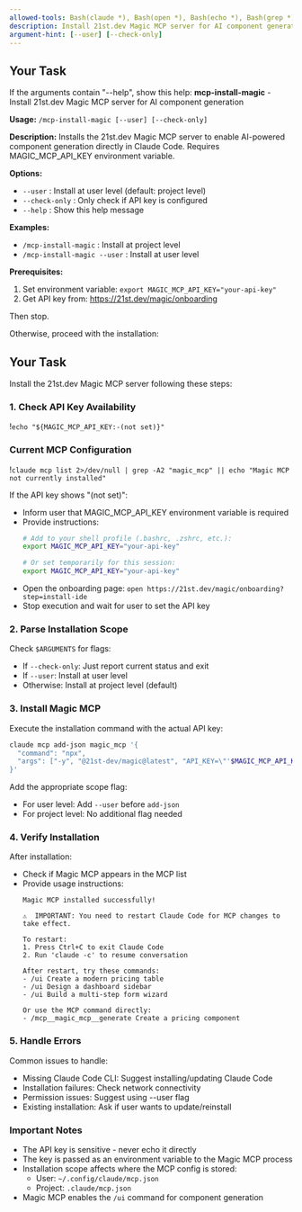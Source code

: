 ```yaml
---
allowed-tools: Bash(claude *), Bash(open *), Bash(echo *), Bash(grep *)
description: Install 21st.dev Magic MCP server for AI component generation
argument-hint: [--user] [--check-only]
---
```


## Your Task

If the arguments contain "--help", show this help:
**mcp-install-magic** - Install 21st.dev Magic MCP server for AI component generation

**Usage:** `/mcp-install-magic [--user] [--check-only]`

**Description:**
Installs the 21st.dev Magic MCP server to enable AI-powered component generation directly in Claude Code. Requires MAGIC_MCP_API_KEY environment variable.

**Options:**
- `--user`       : Install at user level (default: project level)
- `--check-only` : Only check if API key is configured
- `--help`       : Show this help message

**Examples:**
- `/mcp-install-magic`         : Install at project level
- `/mcp-install-magic --user`  : Install at user level

**Prerequisites:**
1. Set environment variable: `export MAGIC_MCP_API_KEY="your-api-key"`
2. Get API key from: https://21st.dev/magic/onboarding

Then stop.

Otherwise, proceed with the installation:

## Your Task

Install the 21st.dev Magic MCP server following these steps:

### 1. Check API Key Availability

!`echo "${MAGIC_MCP_API_KEY:-(not set)}"`

### Current MCP Configuration
!`claude mcp list 2>/dev/null | grep -A2 "magic_mcp" || echo "Magic MCP not currently installed"`

If the API key shows "(not set)":
- Inform user that MAGIC_MCP_API_KEY environment variable is required
- Provide instructions:
  ```bash
  # Add to your shell profile (.bashrc, .zshrc, etc.):
  export MAGIC_MCP_API_KEY="your-api-key"
  
  # Or set temporarily for this session:
  export MAGIC_MCP_API_KEY="your-api-key"
  ```
- Open the onboarding page: `open https://21st.dev/magic/onboarding?step=install-ide`
- Stop execution and wait for user to set the API key

### 2. Parse Installation Scope

Check `$ARGUMENTS` for flags:
- If `--check-only`: Just report current status and exit
- If `--user`: Install at user level
- Otherwise: Install at project level (default)

### 3. Install Magic MCP

Execute the installation command with the actual API key:

```bash
claude mcp add-json magic_mcp '{
  "command": "npx",
  "args": ["-y", "@21st-dev/magic@latest", "API_KEY=\"'$MAGIC_MCP_API_KEY'\""]
}'
```

Add the appropriate scope flag:
- For user level: Add `--user` before `add-json`
- For project level: No additional flag needed

### 4. Verify Installation

After installation:
- Check if Magic MCP appears in the MCP list
- Provide usage instructions:
  ```
  Magic MCP installed successfully! 
  
  ⚠️  IMPORTANT: You need to restart Claude Code for MCP changes to take effect.
  
  To restart:
  1. Press Ctrl+C to exit Claude Code
  2. Run 'claude -c' to resume conversation
  
  After restart, try these commands:
  - /ui Create a modern pricing table
  - /ui Design a dashboard sidebar
  - /ui Build a multi-step form wizard
  
  Or use the MCP command directly:
  - /mcp__magic_mcp__generate Create a pricing component
  ```

### 5. Handle Errors

Common issues to handle:
- Missing Claude Code CLI: Suggest installing/updating Claude Code
- Installation failures: Check network connectivity
- Permission issues: Suggest using --user flag
- Existing installation: Ask if user wants to update/reinstall

### Important Notes

- The API key is sensitive - never echo it directly
- The key is passed as an environment variable to the Magic MCP process
- Installation scope affects where the MCP config is stored:
  - User: `~/.config/claude/mcp.json`
  - Project: `.claude/mcp.json`
- Magic MCP enables the `/ui` command for component generation